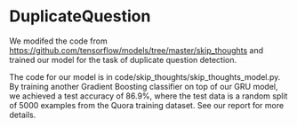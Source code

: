 # DuplicateQuestion

We modifed the code from https://github.com/tensorflow/models/tree/master/skip_thoughts and trained our model for the task of duplicate question detection.

The code for our model is in code/skip_thoughts/skip_thoughts_model.py. By training another Gradient Boosting classifier on top of our GRU model, we achieved a test accuracy of 86.9%, where the test data is a random split of 5000 examples from the Quora training dataset. See our report for more details.
